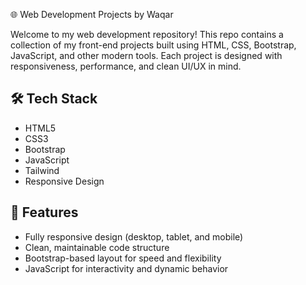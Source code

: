 🌐 Web Development Projects by Waqar

Welcome to my web development repository! This repo contains a collection of my front-end projects built using HTML, CSS, Bootstrap, JavaScript, and other modern tools. Each project is designed with responsiveness, performance, and clean UI/UX in mind.

## 🛠️ Tech Stack

- HTML5  
- CSS3  
- Bootstrap  
- JavaScript
- Tailwind
- Responsive Design

## 🚀 Features

- Fully responsive design (desktop, tablet, and mobile)
- Clean, maintainable code structure
- Bootstrap-based layout for speed and flexibility
- JavaScript for interactivity and dynamic behavior
